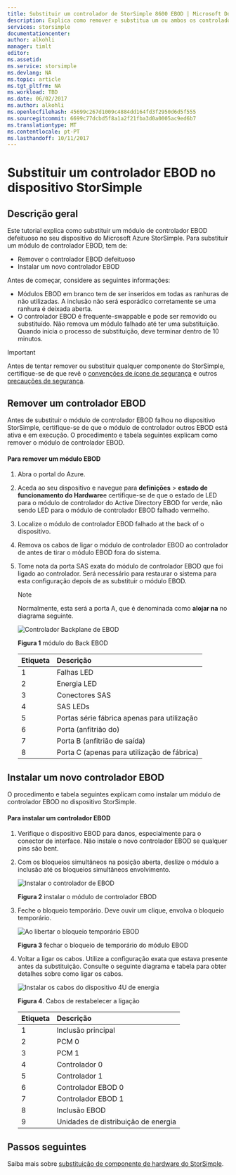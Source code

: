 ```yaml
---
title: Substituir um controlador de StorSimple 8600 EBOD | Microsoft Docs
description: Explica como remover e substitua um ou ambos os controladores EBOD num dispositivo StorSimple 8600.
services: storsimple
documentationcenter: 
author: alkohli
manager: timlt
editor: 
ms.assetid: 
ms.service: storsimple
ms.devlang: NA
ms.topic: article
ms.tgt_pltfrm: NA
ms.workload: TBD
ms.date: 06/02/2017
ms.author: alkohli
ms.openlocfilehash: 45699c267d1009c4884dd164fd3f2950d6d5f555
ms.sourcegitcommit: 6699c77dcbd5f8a1a2f21fba3d0a0005ac9ed6b7
ms.translationtype: MT
ms.contentlocale: pt-PT
ms.lasthandoff: 10/11/2017
---
```

# <a name="replace-an-ebod-controller-on-your-storsimple-device"></a>Substituir um controlador EBOD no dispositivo StorSimple

## <a name="overview"></a>Descrição geral
Este tutorial explica como substituir um módulo de controlador EBOD defeituoso no seu dispositivo do Microsoft Azure StorSimple. Para substituir um módulo de controlador EBOD, tem de:

* Remover o controlador EBOD defeituoso
* Instalar um novo controlador EBOD

Antes de começar, considere as seguintes informações:

* Módulos EBOD em branco tem de ser inseridos em todas as ranhuras de não utilizadas. A inclusão não será esporádico corretamente se uma ranhura é deixada aberta.
* O controlador EBOD é frequente-swappable e pode ser removido ou substituído. Não remova um módulo falhado até ter uma substituição. Quando inicia o processo de substituição, deve terminar dentro de 10 minutos.

> [!IMPORTANT]
> Antes de tentar remover ou substituir qualquer componente do StorSimple, certifique-se de que revê o [convenções de ícone de segurança](storsimple-safety.md#safety-icon-conventions) e outros [precauções de segurança](storsimple-safety.md).

## <a name="remove-an-ebod-controller"></a>Remover um controlador EBOD
Antes de substituir o módulo de controlador EBOD falhou no dispositivo StorSimple, certifique-se de que o módulo de controlador outros EBOD está ativa e em execução. O procedimento e tabela seguintes explicam como remover o módulo de controlador EBOD.

#### <a name="to-remove-an-ebod-module"></a>Para remover um módulo EBOD
1. Abra o portal do Azure.
2. Aceda ao seu dispositivo e navegue para **definições** > **estado de funcionamento do Hardware**e certifique-se de que o estado de LED para o módulo de controlador do Active Directory EBOD for verde, não sendo LED para o módulo de controlador EBOD falhado vermelho.
3. Localize o módulo de controlador EBOD falhado at the back of o dispositivo.
4. Remova os cabos de ligar o módulo de controlador EBOD ao controlador de antes de tirar o módulo EBOD fora do sistema.
5. Tome nota da porta SAS exata do módulo de controlador EBOD que foi ligado ao controlador. Será necessário para restaurar o sistema para esta configuração depois de as substituir o módulo EBOD.
   
   > [!NOTE]
   > Normalmente, esta será a porta A, que é denominada como **alojar na** no diagrama seguinte.
   
    ![Controlador Backplane de EBOD](./media/storsimple-ebod-controller-replacement/IC741049.png)
   
     **Figura 1** módulo do Back EBOD
   
   | Etiqueta | Descrição |
   |:--- |:--- |
   | 1 |Falhas LED |
   | 2 |Energia LED |
   | 3 |Conectores SAS |
   | 4 |SAS LEDs |
   | 5 |Portas série fábrica apenas para utilização |
   | 6 |Porta (anfitrião do) |
   | 7 |Porta B (anfitrião de saída) |
   | 8 |Porta C (apenas para utilização de fábrica) |

## <a name="install-a-new-ebod-controller"></a>Instalar um novo controlador EBOD
O procedimento e tabela seguintes explicam como instalar um módulo de controlador EBOD no dispositivo StorSimple.

#### <a name="to-install-an-ebod-controller"></a>Para instalar um controlador EBOD
1. Verifique o dispositivo EBOD para danos, especialmente para o conector de interface. Não instale o novo controlador EBOD se qualquer pins são bent.
2. Com os bloqueios simultâneos na posição aberta, deslize o módulo a inclusão até os bloqueios simultâneos envolvimento.
   
    ![Instalar o controlador de EBOD](./media/storsimple-ebod-controller-replacement/IC741050.png)
   
    **Figura 2** instalar o módulo de controlador EBOD
3. Feche o bloqueio temporário. Deve ouvir um clique, envolva o bloqueio temporário.
   
    ![Ao libertar o bloqueio temporário EBOD](./media/storsimple-ebod-controller-replacement/IC741047.png)
   
    **Figura 3** fechar o bloqueio de temporário do módulo EBOD
4. Voltar a ligar os cabos. Utilize a configuração exata que estava presente antes da substituição. Consulte o seguinte diagrama e tabela para obter detalhes sobre como ligar os cabos.
   
    ![Instalar os cabos do dispositivo 4U de energia](./media/storsimple-ebod-controller-replacement/IC770723.png)
   
    **Figura 4**. Cabos de restabelecer a ligação
   
   | Etiqueta | Descrição |
   |:--- |:--- |
   | 1 |Inclusão principal |
   | 2 |PCM 0 |
   | 3 |PCM 1 |
   | 4 |Controlador 0 |
   | 5 |Controlador 1 |
   | 6 |Controlador EBOD 0 |
   | 7 |Controlador EBOD 1 |
   | 8 |Inclusão EBOD |
   | 9 |Unidades de distribuição de energia |

## <a name="next-steps"></a>Passos seguintes
Saiba mais sobre [substituição de componente de hardware do StorSimple](storsimple-8000-hardware-component-replacement.md).

